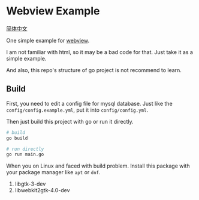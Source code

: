 # Webview Example

[简体中文](./README-zh-CN.md)

One simple example for [webview](https://github.com/webview/webview).

I am not familiar with html, so it may be a bad code for that. Just take it as a simple example.

And also, this repo's structure of go project is not recommend to learn.

## Build

First, you need to edit a config file for mysql database. Just like the `config/config.example.yml`, put it into `config/config.yml`.

Then just build this project with go or run it directly.

```bash
# build
go build

# run directly
go run main.go
```

When you on Linux and faced with build problem. Install this package with your package manager like `apt` or `dnf`.

1. libgtk-3-dev
2. libwebkit2gtk-4.0-dev
